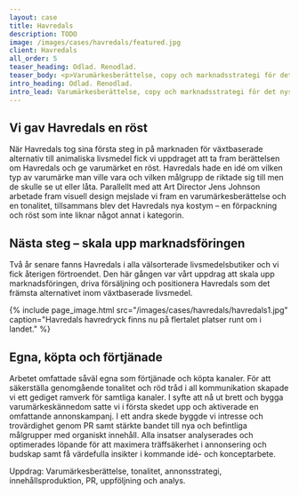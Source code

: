 ```yaml
---
layout: case
title: Havredals
description: TODO
image: /images/cases/havredals/featured.jpg
client: Havredals
all_order: 5
teaser_heading: Odlad. Renodlad.
teaser_body: <p>Varumärkesberättelse, copy och marknadsstrategi för det nystartade företaget Havredals.</p>
intro_heading: Odlad. Renodlad.
intro_lead: Varumärkesberättelse, copy och marknadsstrategi för det nystartade företaget som tillverkar havrebaserade livsmedel.
---
```

## Vi gav Havredals en röst

När Havredals tog sina första steg in på marknaden för växtbaserade alternativ till animaliska livsmedel fick vi uppdraget att ta fram berättelsen om Havredals och ge varumärket en röst. Havredals hade en idé om vilken typ av varumärke man ville vara och vilken målgrupp de riktade sig till men de skulle se ut eller låta. Parallellt med att Art Director Jens Johnson arbetade fram visuell design mejslade vi fram en varumärkesberättelse och en tonalitet, tillsammans blev det Havredals nya kostym – en förpackning och röst som inte liknar något annat i kategorin.

## Nästa steg – skala upp marknadsföringen

Två år senare fanns Havredals i alla välsorterade livsmedelsbutiker och vi fick återigen förtroendet. Den här gången var vårt uppdrag att skala upp marknadsföringen, driva försäljning och positionera Havredals som det främsta alternativet inom växtbaserade livsmedel.

{%
  include page_image.html
  src="/images/cases/havredals/havredals1.jpg"
  caption="Havredals havredryck finns nu på flertalet platser runt om i landet."
%}

## Egna, köpta och förtjänade

Arbetet omfattade såväl egna som förtjänade och köpta kanaler. För att säkerställa genomgående tonalitet och röd tråd i all kommunikation skapade vi ett gediget ramverk för samtliga kanaler. I syfte att nå ut brett och bygga varumärkeskännedom satte vi i första skedet upp och aktiverade en omfattande annonskampanj. I ett andra skede byggde vi intresse och trovärdighet genom PR samt stärkte bandet till nya och befintliga målgrupper med organiskt innehåll. Alla insatser analyserades och optimerades löpande för att maximera träffsäkerhet i annonsering och budskap samt få värdefulla insikter i kommande idé- och konceptarbete.

Uppdrag: Varumärkesberättelse, tonalitet, annonsstrategi, innehållsproduktion, PR, uppföljning och analys. 
